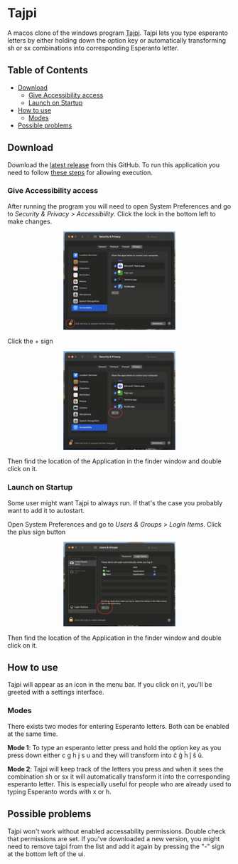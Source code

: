 # Tajpi
A macos clone of the windows program [Tajpi](http://www.zz9pza.net/tajpi/en/). Tajpi lets you type esperanto letters by either holding down the option key or automatically transforming sh or sx combinations into corresponding Esperanto letter.
## Table of Contents

* [Download](#download)
    * [Give Accessibility access](#give-accessibility-access)
    * [Launch on Startup](#launch-on-startup)
* [How to use](#how-to-use)
    * [Modes](#modes)
* [Possible problems](#possible-problems)
## Download
Download the [latest release](https://github.com/PumpedSardines/Tajpi/releases/tag/1.1.0) from this GitHub. To run this application you need to follow [these steps](https://support.apple.com/en-ph/guide/mac-help/mh40616/mac) for allowing execution. 
### Give Accessibility access
After running the program you will need to open System Preferences and go to *Security & Privacy > Accessibility*. Click the lock in the bottom left to make changes. 

<div align="center">
    <img src="lock.png" width="50%">
</div>

Click the + sign

<div align="center">
    <img src="plus.png" width="50%">
</div>

Then find the location of the Application in the finder window and double click on it.


### Launch on Startup
Some user might want Tajpi to always run. If that's the case you probably want to add it to autostart.

Open System Preferences and go to *Users & Groups > Login Items*. 
Click the plus sign button
<div align="center">
    <img src="user.png" width="50%">
</div>

Then find the location of the Application in the finder window and double click on it.


## How to use
Tajpi will appear as an icon in the menu bar. If you click on it, you'll be greeted with a settings interface.

### Modes
There exists two modes for entering Esperanto letters. Both can be enabled at the same time.

**Mode 1**: To type an esperanto letter press and hold the option key as you press down either c g h j s u and they will transform into ĉ ĝ ĥ ĵ ŝ ŭ.

**Mode 2**: Tajpi will keep track of the letters you press and when it sees the combination sh or sx it will automatically transform it into the corresponding esperanto letter. This is especially useful for people who are already used to typing Esperanto words with x or h.
## Possible problems
Tajpi won't work without enabled accessability permissions. Double check that permissions are set. If you've downloaded a new version, you might need to remove tajpi from the list and add it again by pressing the "-" sign at the bottom left of the ui.
